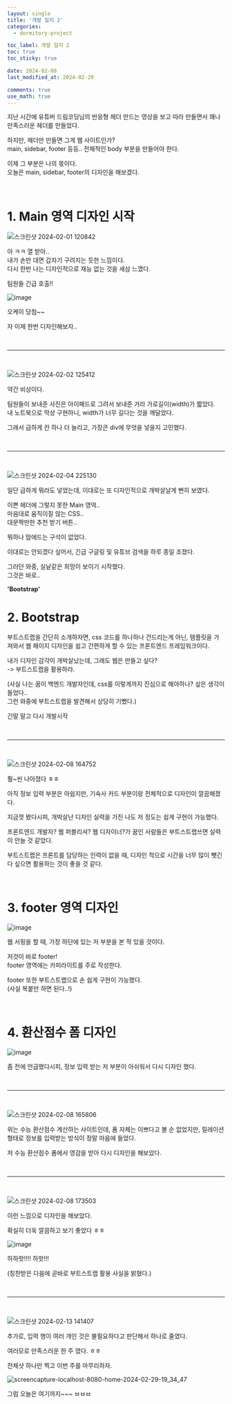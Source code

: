 ```yaml
---
layout: single
title: '개발 일지 2'
categories:
  - dormitory-project

toc_label: 개발 일지 2
toc: true
toc_sticky: true

date: 2024-02-08
last_modified_at: 2024-02-29 

comments: true
use_math: true
---
```


지난 시간에 유튜버 드림코딩님의 반응형 헤더 만드는 영상을 보고 따라 만들면서 꽤나 만족스러운 헤더를 만들었다. 

하지만, 헤더만 만들면 그게 웹 사이트인가?  
main, sidebar, footer 등등.. 전체적인 body 부분을 만들어야 한다.  

이제 그 부분은 나의 몫이다.  
오늘은 main, sidebar, footer의 디자인을 해보겠다.

<br>

# 1. Main 영역 디자인 시작

![스크린샷 2024-02-01 120842](https://github.com/lgwqwer/lgwqwer.github.io/assets/129755540/8e3e1b95-328b-4d06-8fbe-993db125e6ed)

아 ㅋㅋ 열 받아..  
내가 손만 대면 갑자기 구려지는 듯한 느낌이다.  
다시 한번 나는 디자인적으로 재능 없는 것을 새삼 느꼈다.  

팀원들 긴급 호출!!

![image](https://github.com/lgwqwer/lgwqwer.github.io/assets/129755540/7baec3a3-f8ef-4ba1-a4b1-68619c3dda4c)

오케이 당첨~~

자 이제 한번 디자인해보자..  

<br>
<hr>
<br>

![스크린샷 2024-02-02 125412](https://github.com/lgwqwer/lgwqwer.github.io/assets/129755540/20b4d78a-6678-4901-873c-813a101030cc)

약간 비상이다.  

팀원들이 보내준 사진은 아이패드로 그려서 보내준 거라 가로길이(width)가 짧았다.  
내 노트북으로 막상 구현하니, width가 너무 길다는 것을 깨달았다.  

그래서 급하게 칸 하나 더 늘리고, 가장큰 div에 무엇을 넣을지 고민했다. 

<br>
<hr>
<br>

![스크린샷 2024-02-04 225130](https://github.com/lgwqwer/lgwqwer.github.io/assets/129755540/4ebb8bc1-8eb8-431c-8368-7d524240e58c)

일단 급하게 뭐라도 넣었는데, 이대로는 또 디자인적으로 개박살날게 뻔히 보였다.  

이쁜 헤더에 그렇지 못한 Main 영억..  
마음대로 움직이질 않는 CSS..  
대문짝만한 추천 받기 버튼..  

뭐하나 맘에드는 구석이 없었다.  

이대로는 안되겠다 싶어서, 긴급 구글링 및 유튜브 검색을 하루 종일 조졌다.  

그러던 와중, 실낱같은 희망이 보이기 시작했다.  
그것은 바로..

**'Bootstrap'**

# 2. Bootstrap

부트스트랩을 간단히 소개하자면, css 코드를 하나하나 건드리는게 아닌, 템플릿을 가져와서 웹 페이지 디자인을 쉽고 간편하게 할 수 있는 프론트엔드 프레임워크이다. 

내가 디자인 감각이 개박살났는데, 그래도 웹은 만들고 싶다?  
-> 부트스트랩을 활용하라.    

(사실 나는 꿈이 백엔드 개발자인데, css를 이렇게까지 진심으로 해야하나? 싶은 생각이 들었다..  
그런 와중에 부트스트랩을 발견해서 상당히 기뻤다.)

긴말 말고 다시 개발시작  

<br>
<hr>
<br>

![스크린샷 2024-02-08 164752](https://github.com/lgwqwer/lgwqwer.github.io/assets/129755540/8474503e-246a-4983-b5d5-ba3e37892942)

훨~씬 나아졌다 ㅎㅎ  

아직 정보 입력 부분은 아쉽지만, 기숙사 카드 부분이랑 전체적으로 디자인이 깔끔해졌다.  

지금껏 봤다시피, 개박살난 디자인 실력을 가진 나도 저 정도는 쉽게 구현이 가능했다.  

프론트엔드 개발자? 웹 퍼블리셔? 웹 디자이너?가 꿈인 사람들은 부트스트랩쓰면 실력이 안늘 것 같았다.  

부트스트랩은 프론트를 담당하는 인력이 없을 때, 디자인 적으로 시간을 너무 많이 뺏긴다 싶으면 활용하는 것이 좋을 것 같다. 

<br>

# 3. footer 영역 디자인  

![image](https://github.com/lgwqwer/lgwqwer.github.io/assets/129755540/26ba2398-462c-47db-aeaf-6ec254eb003c)

웹 서핑을 할 때, 가장 하단에 있는 저 부분을 본 적 있을 것이다.

저것이 바로 footer!  
footer 영역에는 카피라이트를 주로 작성한다. 

footer 또한 부트스트랩으로 손 쉽게 구현이 가능했다.  
(사실 복붙만 하면 된다..!)

<br>

# 4. 환산점수 폼 디자인

![image](https://github.com/lgwqwer/lgwqwer.github.io/assets/129755540/22955003-1d61-4370-b0e7-06687d73e93c)

좀 전에 언급했다시피, 정보 입력 받는 저 부분이 아쉬워서 다시 디자인 했다.  

<br>
<hr>
<br>

![스크린샷 2024-02-08 165806](https://github.com/lgwqwer/lgwqwer.github.io/assets/129755540/ddd79a02-0701-4b80-b1cd-6a51926a73e8)

위는 수능 환산점수 계산하는 사이트인데, 폼 자체는 이쁘다고 볼 순 없었지만, 릴레이션 형태로 정보를 입력받는 방식이 정말 마음에 들었다.

저 수능 환산점수 폼에서 영감을 받아 다시 디자인을 해보았다.  

<br>
<hr>
<br>

![스크린샷 2024-02-08 173503](https://github.com/lgwqwer/lgwqwer.github.io/assets/129755540/e0cf5096-f08b-49cd-9371-1d239e05fe88)

이런 느낌으로 디자인을 해보았다.  

확실히 더욱 깔끔하고 보기 좋았다 ㅎㅎ  

![image](https://github.com/lgwqwer/lgwqwer.github.io/assets/129755540/4360954e-bd25-4896-9a87-fe03bbcb77a8)

하하핫!!!! 하핫!!!  

(칭찬받은 다음에 곧바로 부트스트랩 활용 사실을 밝혔다.)

<br>
<hr>
<br>

![스크린샷 2024-02-13 141407](https://github.com/lgwqwer/lgwqwer.github.io/assets/129755540/2ccbe988-ccd2-467a-98fc-fa72162443b4)

추가로, 입력 행이 여러 개인 것은 불필요하다고 판단해서 하나로 줄였다.  

여러모로 만족스러운 한 주 였다. ㅎㅎ

전체샷 하나만 찍고 이번 주를 마무리하자.

![screencapture-localhost-8080-home-2024-02-29-19_34_47](https://github.com/lgwqwer/lgwqwer.github.io/assets/129755540/51a2765b-8c76-44dd-ae34-dff74452716a)

그럼 오늘은 여기까지~~~ ㅂㅂㅂ